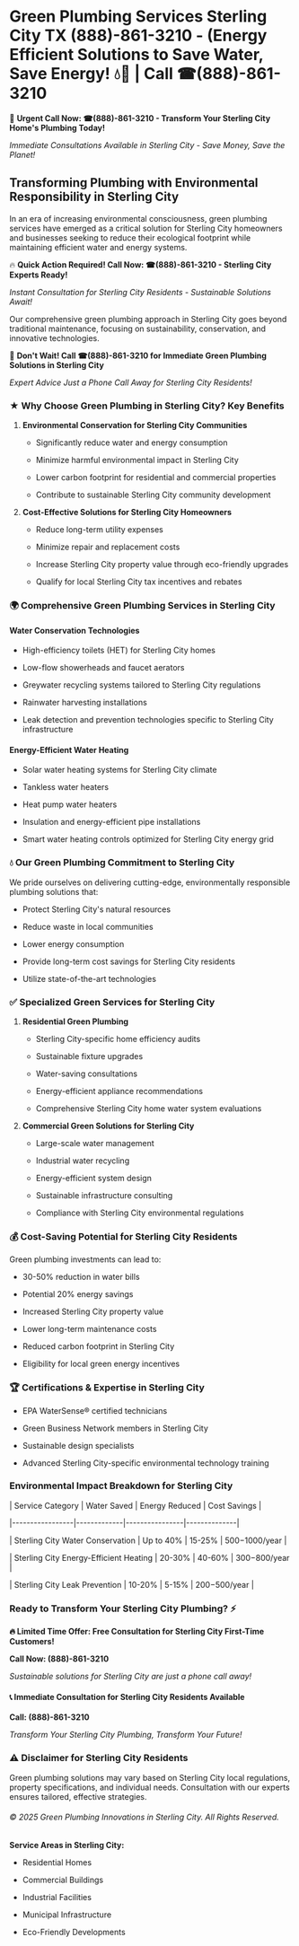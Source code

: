 # Green Plumbing Services Sterling City TX (888)-861-3210 - (Energy Efficient Solutions to Save Water, Save Energy! 💧🌿 | Call ☎(888)-861-3210

🚨 **Urgent Call Now: ☎(888)-861-3210 - Transform Your Sterling City Home's Plumbing Today!**
*Immediate Consultations Available in Sterling City - Save Money, Save the Planet!*

## Transforming Plumbing with Environmental Responsibility in Sterling City

In an era of increasing environmental consciousness, green plumbing services have emerged as a critical solution for Sterling City homeowners and businesses seeking to reduce their ecological footprint while maintaining efficient water and energy systems. 

🔥 **Quick Action Required! Call Now: ☎(888)-861-3210 - Sterling City Experts Ready!**
*Instant Consultation for Sterling City Residents - Sustainable Solutions Await!*

Our comprehensive green plumbing approach in Sterling City goes beyond traditional maintenance, focusing on sustainability, conservation, and innovative technologies.

🚨 **Don't Wait! Call ☎(888)-861-3210 for Immediate Green Plumbing Solutions in Sterling City**
*Expert Advice Just a Phone Call Away for Sterling City Residents!*

### ★ Why Choose Green Plumbing in Sterling City? Key Benefits

1. **Environmental Conservation for Sterling City Communities** 
   - Significantly reduce water and energy consumption
   - Minimize harmful environmental impact in Sterling City
   - Lower carbon footprint for residential and commercial properties
   - Contribute to sustainable Sterling City community development

2. **Cost-Effective Solutions for Sterling City Homeowners** 
   - Reduce long-term utility expenses
   - Minimize repair and replacement costs
   - Increase Sterling City property value through eco-friendly upgrades
   - Qualify for local Sterling City tax incentives and rebates

### 🌍 Comprehensive Green Plumbing Services in Sterling City

#### Water Conservation Technologies
- High-efficiency toilets (HET) for Sterling City homes
- Low-flow showerheads and faucet aerators
- Greywater recycling systems tailored to Sterling City regulations
- Rainwater harvesting installations
- Leak detection and prevention technologies specific to Sterling City infrastructure

#### Energy-Efficient Water Heating
- Solar water heating systems for Sterling City climate
- Tankless water heaters
- Heat pump water heaters
- Insulation and energy-efficient pipe installations
- Smart water heating controls optimized for Sterling City energy grid

### 💧 Our Green Plumbing Commitment to Sterling City

We pride ourselves on delivering cutting-edge, environmentally responsible plumbing solutions that:
- Protect Sterling City's natural resources
- Reduce waste in local communities
- Lower energy consumption
- Provide long-term cost savings for Sterling City residents
- Utilize state-of-the-art technologies

### ✅ Specialized Green Services for Sterling City

1. **Residential Green Plumbing**
   - Sterling City-specific home efficiency audits
   - Sustainable fixture upgrades
   - Water-saving consultations
   - Energy-efficient appliance recommendations
   - Comprehensive Sterling City home water system evaluations

2. **Commercial Green Solutions for Sterling City**
   - Large-scale water management
   - Industrial water recycling
   - Energy-efficient system design
   - Sustainable infrastructure consulting
   - Compliance with Sterling City environmental regulations

### 💰 Cost-Saving Potential for Sterling City Residents

Green plumbing investments can lead to:
- 30-50% reduction in water bills
- Potential 20% energy savings
- Increased Sterling City property value
- Lower long-term maintenance costs
- Reduced carbon footprint in Sterling City
- Eligibility for local green energy incentives

### 🏆 Certifications & Expertise in Sterling City

- EPA WaterSense® certified technicians
- Green Business Network members in Sterling City
- Sustainable design specialists
- Advanced Sterling City-specific environmental technology training

### Environmental Impact Breakdown for Sterling City

| Service Category | Water Saved | Energy Reduced | Cost Savings |
|-----------------|-------------|----------------|--------------|
| Sterling City Water Conservation | Up to 40% | 15-25% | $500-$1000/year |
| Sterling City Energy-Efficient Heating | 20-30% | 40-60% | $300-$800/year |
| Sterling City Leak Prevention | 10-20% | 5-15% | $200-$500/year |

### Ready to Transform Your Sterling City Plumbing? ⚡

**🔥 Limited Time Offer: Free Consultation for Sterling City First-Time Customers!**

**Call Now: (888)-861-3210**
*Sustainable solutions for Sterling City are just a phone call away!*

#### 📞 Immediate Consultation for Sterling City Residents Available

**Call: (888)-861-3210**
*Transform Your Sterling City Plumbing, Transform Your Future!*

### ⚠️ Disclaimer for Sterling City Residents

Green plumbing solutions may vary based on Sterling City local regulations, property specifications, and individual needs. Consultation with our experts ensures tailored, effective strategies.

###### © 2025 Green Plumbing Innovations in Sterling City. All Rights Reserved.

**Service Areas in Sterling City:** 
- Residential Homes
- Commercial Buildings
- Industrial Facilities
- Municipal Infrastructure
- Eco-Friendly Developments